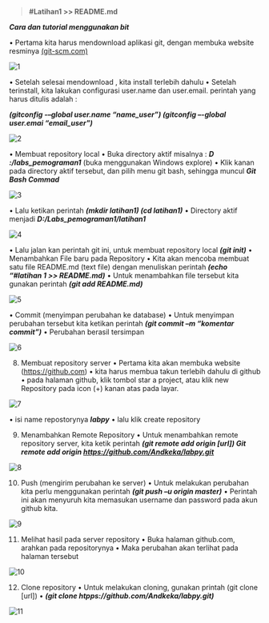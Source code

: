 > **#Latihan1 >> README.md**

**_Cara dan tutorial menggunakan bit_**


•	Pertama kita harus mendownload aplikasi git, dengan membuka website resminya 
[(git-scm.com) ](url)

![1](https://user-images.githubusercontent.com/56200287/66642740-846bc800-ec47-11e9-90a2-7f3d3380bb2d.PNG)

•	Setelah selesai mendownload , kita install terlebih dahulu
•	Setelah terinstall, kita lakukan configurasi user.name dan user.email. perintah yang harus ditulis adalah :

_**(gitconfig -–global user.name “name_user”)
   (gitconfig –-global user.emai “email_user")**_
                          
![2](https://user-images.githubusercontent.com/56200287/66642748-89307c00-ec47-11e9-81d6-8246280df052.PNG)                          
 
•	Membuat repository local
•	Buka directory aktif misalnya : **_D :/labs_pemograman1_** (buka menggunakan Windows explore)
•	Klik kanan pada directory aktif tersebut, dan pilih menu git bash, sehingga muncul **_Git Bash Commad_**

![3](https://user-images.githubusercontent.com/56200287/66642787-96e60180-ec47-11e9-9997-5e1ce23faacc.PNG)
 
•	Lalu ketikan perintah 
_**(mkdir latihan1)
(cd latihan1)**_
•	Directory aktif menjadi **_D:/Labs_pemograman1/latihan1_**

![4](https://user-images.githubusercontent.com/56200287/66641049-2d182880-ec44-11e9-9087-dc16f9b09e41.PNG)
 
•	Lalu jalan kan perintah git ini, untuk membuat repository local
                      **_(git init)_**
•	Menambahkan  File baru pada Repository
•	Kita akan mencoba membuat satu file README.md (text file) dengan menuliskan perintah
 **_(echo “#latihan 1 >> README.md)_**
•	Untuk menambahkan file tersebut kita gunakan perintah 
**_(git add README.md)_**

![5](https://user-images.githubusercontent.com/56200287/66641060-32757300-ec44-11e9-9314-23fbcbf191f5.PNG)
 
•	Commit (menyimpan perubahan ke database)
•	Untuk menyimpan perubahan tersebut kita ketikan perintah
 **_(git commit –m “komentar commit”)_**
•	Perubahan berasil tersimpan

![6](https://user-images.githubusercontent.com/56200287/66641075-399c8100-ec44-11e9-9fbd-f8c612f31361.PNG)
 
8.	Membuat repository server
•	Pertama kita akan membuka website (https://github.com)
•	kita harus membua takun terlebih dahulu di github
•	pada halaman github, klik tombol star a project, atau klik new Repository pada icon (+) kanan atas pada layar. 

![7](https://user-images.githubusercontent.com/56200287/66641076-399c8100-ec44-11e9-8010-fe1dfc8e2644.PNG)
 
•	isi name repostorynya **_labpy_**
•	lalu klik create repository
 
9.	Menambahkan Remote Repository 
•	Untuk menambahkan remote repository server, kita ketik perintah
 **_(git remote add origin [url])
Git  remote add origin https://github.com/Andkeka/labpy.git_**

![8](https://user-images.githubusercontent.com/56200287/66641077-3a351780-ec44-11e9-991f-0a10888c6595.PNG)

10.	Push (mengirim perubahan ke server)
•	Untuk melakukan perubahan kita perlu menggunakan perintah
 **_(git push –u origin master)_**
•	Perintah ini akan menyuruh kita memasukan username dan password pada akun github kita.

![9](https://user-images.githubusercontent.com/56200287/66641078-3a351780-ec44-11e9-999d-e209eb7daa0b.PNG)
 
11.	Melihat hasil pada server repository
•	Buka halaman github.com, arahkan pada repositorynya
•	Maka perubahan akan terlihat pada halaman tersebut

![10](https://user-images.githubusercontent.com/56200287/66641081-3acdae00-ec44-11e9-972e-c9c391985fe1.PNG)
 
12.	Clone repository
•	Untuk melakukan cloning, gunakan printah (git clone [url])
•	**_(git clone htpps://github.com/Andkeka/labpy.git)_**

![11](https://user-images.githubusercontent.com/56200287/66641083-3acdae00-ec44-11e9-84d3-15ea791958f6.PNG)
